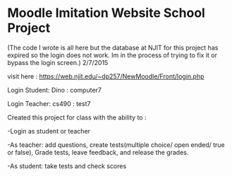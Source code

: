 # Moodle Imitation Website School Project
(The code I wrote is all here but the database at NJIT for this project has expired so the login does not work. Im in the process of trying to fix it or bypass the login screen.) 2/7/2015

visit here : https://web.njit.edu/~dp257/NewMoodle/Front/login.php

Login Student: Dino : computer7

Login Teacher: cs490 : test7

Created this project for class with the ability to :

-Login as student or teacher

-As teacher: add questions, create tests(multiple choice/ open ended/ true or false), Grade tests, leave feedback, and release the grades.

-As student: take tests and check scores

